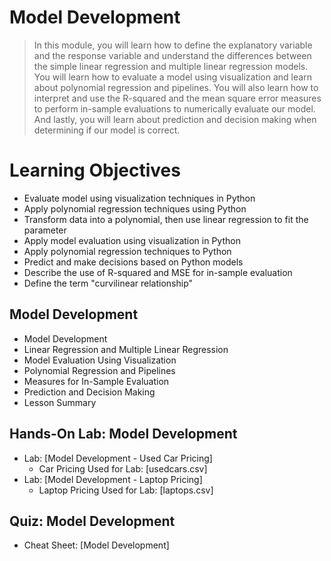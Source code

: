 # Model Development
> In this module, you will learn how to define the explanatory variable and the response variable and understand the differences between the simple linear regression and multiple linear regression models. You will learn how to evaluate a model using visualization and learn about polynomial regression and pipelines. You will also learn how to interpret and use the R-squared and the mean square error measures to perform in-sample evaluations to numerically evaluate our model. And lastly, you will learn about prediction and decision making when determining if our model is correct.
# Learning Objectives
- Evaluate model using visualization techniques in Python
- Apply polynomial regression techniques using Python
- Transform data into a polynomial, then use linear regression to fit the parameter
- Apply model evaluation using visualization in Python
- Apply polynomial regression techniques to Python
- Predict and make decisions based on Python models
- Describe the use of R-squared and MSE for in-sample evaluation
- Define the term "curvilinear relationship"
## Model Development
- Model Development
- Linear Regression and Multiple Linear Regression
- Model Evaluation Using Visualization
- Polynomial Regression and Pipelines
- Measures for In-Sample Evaluation
- Prediction and Decision Making
- Lesson Summary
## Hands-On Lab: Model Development
- Lab: [Model Development - Used Car Pricing]
    - Car Pricing Used for Lab: [usedcars.csv]
- Lab: [Model Development - Laptop Pricing]
    - Laptop Pricing Used for Lab: [laptops.csv]
## Quiz: Model Development
- Cheat Sheet: [Model Development]